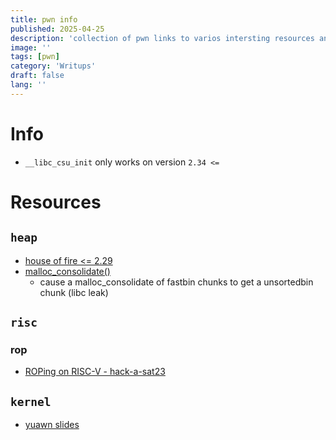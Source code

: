 ```yaml
---
title: pwn info
published: 2025-04-25
description: 'collection of pwn links to varios intersting resources and info'
image: ''
tags: [pwn]
category: 'Writups'
draft: false 
lang: ''
---
```


# Info
- `__libc_csu_init` only works on version `2.34 <=` 

# Resources

## `heap`
- [house of fire <= 2.29](https://www.crow.rip/crows-nest/binexp/heap/house-of-force-i)
- [malloc_consolidate()
](https://ir0nstone.gitbook.io/notes/binexp/heap/malloc_consolidate)
    - cause a malloc_consolidate of fastbin chunks to get a unsortedbin chunk (libc leak)

## `risc` 
### rop
- [ROPing on RISC-V - hack-a-sat23](https://chalkiadakis.me/posts/hack-a-sat-23/riscv-pwn/)


## `kernel`
- [yuawn slides](https://speakerdeck.com/yuawn/kernel-exploitation?slide=20)
